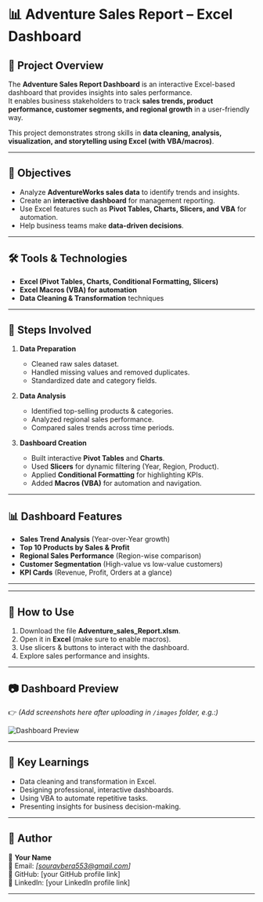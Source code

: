 # 📊 Adventure Sales Report – Excel Dashboard

## 📌 Project Overview
The **Adventure Sales Report Dashboard** is an interactive Excel-based dashboard that provides insights into sales performance.  
It enables business stakeholders to track **sales trends, product performance, customer segments, and regional growth** in a user-friendly way.  

This project demonstrates strong skills in **data cleaning, analysis, visualization, and storytelling using Excel (with VBA/macros)**.

---

## 🎯 Objectives
- Analyze **AdventureWorks sales data** to identify trends and insights.  
- Create an **interactive dashboard** for management reporting.  
- Use Excel features such as **Pivot Tables, Charts, Slicers, and VBA** for automation.  
- Help business teams make **data-driven decisions**.  

---

## 🛠 Tools & Technologies
- **Excel (Pivot Tables, Charts, Conditional Formatting, Slicers)**  
- **Excel Macros (VBA) for automation**  
- **Data Cleaning & Transformation** techniques  

---

## 📑 Steps Involved
1. **Data Preparation**
   - Cleaned raw sales dataset.  
   - Handled missing values and removed duplicates.  
   - Standardized date and category fields.  

2. **Data Analysis**
   - Identified top-selling products & categories.  
   - Analyzed regional sales performance.  
   - Compared sales trends across time periods.  

3. **Dashboard Creation**
   - Built interactive **Pivot Tables** and **Charts**.  
   - Used **Slicers** for dynamic filtering (Year, Region, Product).  
   - Applied **Conditional Formatting** for highlighting KPIs.  
   - Added **Macros (VBA)** for automation and navigation.  

---

## 📊 Dashboard Features
- **Sales Trend Analysis** (Year-over-Year growth)  
- **Top 10 Products by Sales & Profit**  
- **Regional Sales Performance** (Region-wise comparison)  
- **Customer Segmentation** (High-value vs low-value customers)  
- **KPI Cards** (Revenue, Profit, Orders at a glance)  

---


---

## 🚀 How to Use
1. Download the file **Adventure_sales_Report.xlsm**.  
2. Open it in **Excel** (make sure to enable macros).  
3. Use slicers & buttons to interact with the dashboard.  
4. Explore sales performance and insights.  

---

## 📷 Dashboard Preview
👉 *(Add screenshots here after uploading in `/images` folder, e.g.:)*  

![Dashboard Preview](images/dashboard_preview.png)  

---

## 🔑 Key Learnings
- Data cleaning and transformation in Excel.  
- Designing professional, interactive dashboards.  
- Using VBA to automate repetitive tasks.  
- Presenting insights for business decision-making.  

---

## 📌 Author
👤 **Your Name**  
📧 Email: *[souravbera553@gmail.com]*  
🔗 GitHub: [your GitHub profile link]  
🔗 LinkedIn: [your LinkedIn profile link]  

---

